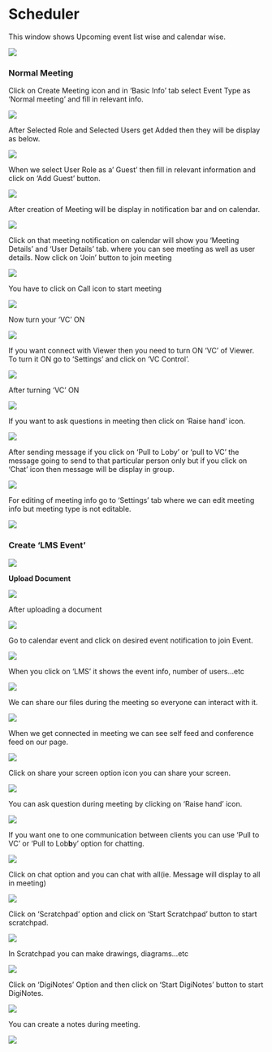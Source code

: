 # Scheduler

This window shows Upcoming event list wise and calendar wise.

![](../.gitbook/assets/image%20%28166%29.png)

###  **Normal Meeting**

Click on Create Meeting icon and in ‘Basic Info’ tab select Event Type as ‘Normal meeting’ and fill in relevant info.

![](../.gitbook/assets/image%20%28193%29.png)

After Selected Role and Selected Users get Added then they will be display as below.

![](../.gitbook/assets/image%20%28278%29.png)

When we select User Role as a’ Guest’ then fill in relevant information and click on ‘Add Guest’ button.

![](../.gitbook/assets/image%20%28162%29.png)

After creation of Meeting will be display in notification bar and on calendar.

![](../.gitbook/assets/image%20%28120%29.png)

Click on that meeting notification on calendar will show you ‘Meeting Details’ and ‘User Details’ tab. where you can see meeting as well as user details. Now click on ‘Join’ button to join meeting

![](../.gitbook/assets/image%20%28130%29.png)

You have to click on Call icon to start meeting

![](../.gitbook/assets/image%20%28153%29.png)

Now turn your ‘VC’ ON

![](../.gitbook/assets/image%20%28107%29.png)

If you want connect with Viewer then you need to turn ON ‘VC’ of Viewer. To turn it ON go to ‘Settings’ and click on ‘VC Control’.

![](../.gitbook/assets/image%20%28208%29.png)

After turning ‘VC’ ON

![](../.gitbook/assets/image%20%28109%29.png)

If you want to ask questions in meeting then click on ‘Raise hand’ icon.

![](../.gitbook/assets/image%20%28230%29.png)

After sending message if you click on ‘Pull to Loby’ or ‘pull to VC’ the message going to send to that particular person only but if you click on ‘Chat’ icon then message will be display in group.

![](../.gitbook/assets/image%20%28179%29.png)

For editing of meeting info go to ‘Settings’ tab where we can edit meeting info but meeting type is not editable.

![](../.gitbook/assets/image%20%2880%29.png)

###  **Create ‘LMS Event’**

![](../.gitbook/assets/image%20%28127%29.png)

 **Upload Document**

![](../.gitbook/assets/image%20%28218%29.png)

After uploading a document

![](../.gitbook/assets/image%20%28104%29.png)

Go to calendar event and click on desired event notification to join Event.

![](../.gitbook/assets/image%20%2871%29.png)

When you click on ‘LMS’ it shows the event info, number of users…etc

![](../.gitbook/assets/image%20%287%29.png)

We can share our files during the meeting so everyone can interact with it.

![](../.gitbook/assets/image%20%28282%29.png)

When we get connected in meeting we can see self feed and conference feed on our page.

![](../.gitbook/assets/image%20%28172%29.png)

Click on share your screen option icon you can share your screen.

![](../.gitbook/assets/image%20%28226%29.png)

You can ask question during meeting by clicking on ‘Raise hand’ icon.

![](../.gitbook/assets/image%20%28123%29.png)

If you want one to one communication between clients you can use ‘Pull to VC’ or ‘Pull to Lob**b**y’ option for chatting.

![](../.gitbook/assets/image%20%28276%29.png)

Click on chat option and you can chat with all\(ie. Message will display to all in meeting\)

![](../.gitbook/assets/image%20%28235%29.png)

Click on ‘Scratchpad’ option and click on ‘Start Scratchpad’ button to start scratchpad.

![](../.gitbook/assets/image%20%2874%29.png)

In Scratchpad you can make drawings, diagrams…etc

![](../.gitbook/assets/image%20%2863%29.png)

Click on ‘DigiNotes’ Option and then click on ‘Start DigiNotes’ button to start DigiNotes.

![](../.gitbook/assets/image%20%2896%29.png)

You can create a notes during meeting.

![](../.gitbook/assets/image%20%28253%29.png)



